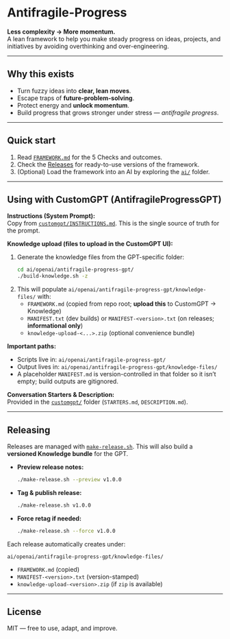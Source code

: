 # Antifragile-Progress

**Less complexity → More momentum.**  
A lean framework to help you make steady progress on ideas, projects, and initiatives by avoiding overthinking and over-engineering.

---

## Why this exists
- Turn fuzzy ideas into **clear, lean moves**.  
- Escape traps of **future-problem-solving**.  
- Protect energy and **unlock momentum**.  
- Build progress that grows stronger under stress — *antifragile progress*.  

---

## Quick start
1. Read [`FRAMEWORK.md`](./FRAMEWORK.md) for the 5 Checks and outcomes.  
2. Check the [Releases](./releases) for ready-to-use versions of the framework.  
3. (Optional) Load the framework into an AI by exploring the [`ai/`](./ai/) folder.  

---

## Using with CustomGPT (AntifragileProgressGPT)

**Instructions (System Prompt):**  
Copy from [`customgpt/INSTRUCTIONS.md`](./customgpt/INSTRUCTIONS.md). This is the single source of truth for the prompt.

**Knowledge upload (files to upload in the CustomGPT UI):**  
1) Generate the knowledge files from the GPT-specific folder:  
   ```bash
   cd ai/openai/antifragile-progress-gpt/
   ./build-knowledge.sh -z
   ```
2) This will populate `ai/openai/antifragile-progress-gpt/knowledge-files/` with:
   - `FRAMEWORK.md` (copied from repo root; **upload this** to CustomGPT → Knowledge)
   - `MANIFEST.txt` (dev builds) or `MANIFEST-<version>.txt` (on releases; **informational only**)
   - `knowledge-upload-<...>.zip` (optional convenience bundle)

**Important paths:**  
- Scripts live in: `ai/openai/antifragile-progress-gpt/`  
- Output lives in: `ai/openai/antifragile-progress-gpt/knowledge-files/`  
- A placeholder `MANIFEST.md` is version-controlled in that folder so it isn’t empty; build outputs are gitignored.

**Conversation Starters & Description:**  
Provided in the [`customgpt/`](./customgpt/) folder (`STARTERS.md`, `DESCRIPTION.md`).

---

## Releasing

Releases are managed with [`make-release.sh`](./make-release.sh). This will also build a **versioned Knowledge bundle** for the GPT.

- **Preview release notes:**  
  ```bash
  ./make-release.sh --preview v1.0.0
  ```

- **Tag & publish release:**  
  ```bash
  ./make-release.sh v1.0.0
  ```

- **Force retag if needed:**  
  ```bash
  ./make-release.sh --force v1.0.0
  ```

Each release automatically creates under:
```
ai/openai/antifragile-progress-gpt/knowledge-files/
```
- `FRAMEWORK.md` (copied)  
- `MANIFEST-<version>.txt` (version-stamped)  
- `knowledge-upload-<version>.zip` (if `zip` is available)

---

## License
MIT — free to use, adapt, and improve.
